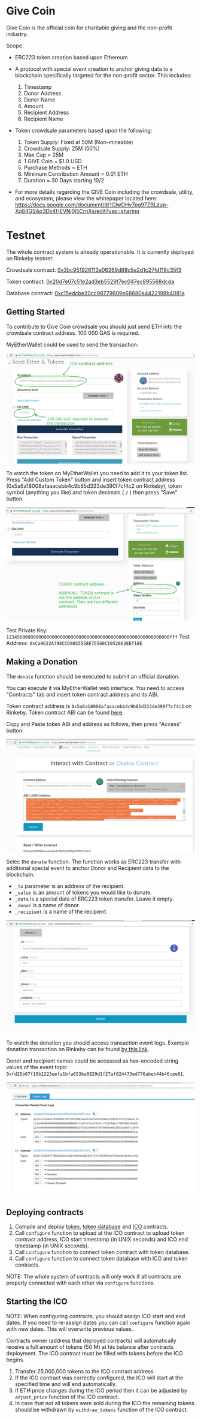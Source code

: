 # Give Coin
Give Coin is the official coin for charitable giving and the non-profit industry.

Scope
- ERC223 token creation based upon Ethereum

- A protocol with special event creation to anchor giving data to a blockchain specifically targeted for the non-profit sector. This includes:

  1. Timestamp
  2. Donor Address
  3. Donor Name
  4. Amount
  5. Recipient Address
  6. Recipient Name
  
- Token crowdsale parameters based upon the following:
  1. Token Supply:  Fixed at 50M (Non-mineable)
  2. Crowdsale Supply:  25M (50%)
  3. Max Cap = 25M
  4. 1 GIVE Coin = $1.0 USD
  5. Purchase Methods = ETH
  6. Minimum Contribution Amount = 0.01 ETH
  7. Duration = 30 Days starting 10/2
  
-  For more details regarding the GIVE Coin including the crowdsale, utility, and ecosystem, please view the whitepaper located here:  https://docs.google.com/document/d/1CIwDHv7pg97ZBLzup-Xq84GSAp3Dx4HEVNj0j5CrnXs/edit?usp=sharing

# Testnet

The whole contract system is already operationable. It is currently deployed on Rinkeby testnet:

Crowdsale contract: [0x3bc951926113a06269d88c5e2d1c27fd118c35f3](https://rinkeby.etherscan.io/address/0x3bc951926113a06269d88c5e2d1c27fd118c35f3)

Token contract: [0x20d7e07c51e2ad3eb5529f7ec047ec895568dcda](https://rinkeby.etherscan.io/address/0x20d7e07c51e2ad3eb5529f7ec047ec895568dcda)

Database contract: [0xc15edcbe20cc98779609e68680e4422198b4081e](https://rinkeby.etherscan.io/address/0xc15edcbe20cc98779609e68680e4422198b4081e)

## Getting Started

To contribute to Give Coin crowdsale you should just send ETH into the crowdsale contract address. 100 000 GAS is required.

MyEtherWallet could be used to send the transaction:

![alt text](https://github.com/granthero/givecoin/blob/master/HOWTO/HOWTO-1.jpg)

To watch the token on MyEtherWallet you need to add it to your token list. Press "Add Custom Token" button and insert token contract address (0x5a6a18008afaaacebb4c9b85d333de390f7cf4c2 on Rinkeby), token symbol (anything you like) and token decimals ( `2` ) then press "Save" button.

![alt text](https://github.com/granthero/givecoin/blob/master/HOWTO/HOWTO-2.jpg)

Test Private Key: `1234560000000000000000000000000000000000000000000000000000000fff`
Test Address:     `0xCa9622A798CCD9855558E75560C1052862EEf18E`

## Making a Donation

The `donate` function should be executed to submit an official donation.

You can execute it via MyEtherWallet web interface. You need to access "Contracts" tab and insert token contract address and its ABI.

Token contract address is `0x5a6a18008afaaacebb4c9b85d333de390f7cf4c2` on Rinkeby.
Token contract ABI can be found [here](https://github.com/granthero/givecoin/blob/master/ABIs/token.abi).

Copy and Paste token ABI and address as follows, then press "Access" button:

![alt text](https://github.com/granthero/givecoin/blob/master/HOWTO/HOWTO-3.jpg)

Selec the `donate` function. The function works as ERC223 transfer with additional special event to anchor Donor and Recipient data to the blockchain.

- `_to` parameter is an address of the recipient.
- `_value` is an amount of tokens you would like to donate.
- `_data` is a special data of ERC223 token transfer. Leave it empty.
- `_donor` is a name of donor.
- `_recipient` is a name of the recipient.

![alt text](https://github.com/granthero/givecoin/blob/master/HOWTO/HOWTO-4.jpg)

To watch the donation you should access transaction event logs.
Example donation transaction on Rinkeby can be found [by this link](https://rinkeby.etherscan.io/tx/0x47f338560459f96eb7fc5aa270997e575198d4fbf33386345eaad3a8be3794e4#eventlog).

Donor and recipient names could be accessed as hex-encoded string values of the event topic `0xfd25b07f10b1223eefa1bfa653ba0829d1f27af024473ed776abeb44b46cee61`.

![alt text](https://github.com/granthero/givecoin/blob/master/HOWTO/HOWTO-5.jpg)

## Deploying contracts

1. Compile and deploy [token](https://github.com/granthero/givecoin/blob/master/token.sol), [token database](https://github.com/granthero/givecoin/blob/master/token_database.sol) and [ICO](https://github.com/granthero/givecoin/blob/master/ICO.sol) contracts.
2. Call `configure` function to upload at the ICO contract to upload token contract address, ICO start timestamp (in UNIX seconds) and ICO end timestamp (in UNIX seconds).
3. Call `configure` function to connect token contract with token database.
4. Call `configure` function to connect token database with ICO and token contracts.

NOTE: The whole system of contracts will only work if all contracts are properly connected with each other via `configure` functions.

## Starting the ICO

NOTE: When configuring contracts, you should assign ICO start and end dates. If you need to re-assign dates you can call `configure` function again with new dates. This will overwrite previous values.

Contracts owner (address that deployed contracts) will automatically receive a full amount of tokens (50 M) at his balance after contracts deployment. The ICO contract must be filled with tokens before the ICO begins.

1. Transfer 25,000,000 tokens to the ICO contract address.
2. If the ICO contract was correctly configured, the ICO will start at the specified time and will end automatically.
3. If ETH price changes during the ICO period then it can be adjusted by `adjust_price` function of the ICO contract.
4. In case that not all tokens were sold during the ICO the remaining tokens should be withdrawn by `withdraw_tokens` function of the ICO contract.
